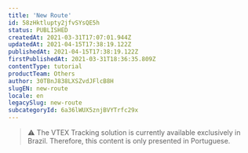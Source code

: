 ```yaml
---
title: 'New Route'
id: 58zHktlupty2jfvSYsQE5h
status: PUBLISHED
createdAt: 2021-03-31T17:07:01.944Z
updatedAt: 2021-04-15T17:38:19.122Z
publishedAt: 2021-04-15T17:38:19.122Z
firstPublishedAt: 2021-03-31T18:36:35.809Z
contentType: tutorial
productTeam: Others
author: 30TBnJ838LXSZvdJFlcB8H
slugEN: new-route
locale: en
legacySlug: new-route
subcategoryId: 6a36lWUX5znjBVYTrfc29x
---
```


>⚠️ The VTEX Tracking solution is currently available exclusively in Brazil. Therefore, this content is only presented in Portuguese.
